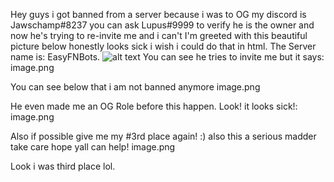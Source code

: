 Hey guys i got banned from a server because i was to OG my discord is Jawschamp#8237 you can ask Lupus#9999 to verify he is the owner and now he's trying to re-invite me and i can't I'm greeted with this beautiful picture below honestly looks sick i wish i could do that in html.
The Server name is: EasyFNBots.
![alt text](https://gm1.ggpht.com/5RM-xk1B54s0Dx6hJ-MrODX30AEI8OQyH_q0owaCyz5peyeBqCF_Q8FUedLI3Wb-eR0jzP85dkddJhX0ep9p3wwJ051vxqLc2fgq8Sq6b_6S8dxOuNbsQBjQTVUX5c_WeylmcugC9wnMz0nqIL4LjBAI5PLNhh1FRpjZty_lcVIQKI-VmLd7sDJLR7RUST85NRoGfsyNEhHNg-vdkaT7i2OTyELEJJxZy3unfjb5mTZgJJ0mgsBWhON63lCS0Btcs0aW68O3oIpeLb59ZaiLVM9flceo6KwRy2KAdLR55wgVeuagfnYbDhGX0u2aW3qArJZ771e8bQZhuusENFpC2MD0tcItUix_nW4sTjNjiltcu48YQTIiCfXJwV4VJEWEWy1sxfP34wh6N68fJ-f59tj_CQQIaz_W9sIYr98UmrBZPR_P4LJi0GG4mR9tByXQQ9ve6SF5W5BhbJPsLMmTUzn5VQfPh_k-ziJgv17DkwUz8zJkRL1D-61ZYyHpDZFGRqqotNTF6CbPeD0VZQKrZx9snIAftR-xakG43k3wFCz1aGoEGddRj_DmDTA-G2bYXc-Th_WrX4sCzFen1JizkFiHBJnNltq36bqra6_LW0Mjg5SIlJx7DB3AAEAH7rCuH6wSOhosDXVBIdAV5NGdNmO2BrEE_HNxs8rAMarb2_zAkZsIblOGfXQtKiCNTUYyDNMO1_FP1rq-9j7oXH1-hsiw1Y8Lu2eudlXH6nDasZobeBjyBAag54fC-QZLlv9yZg=s0-l75-ft-l75-ft)
You can see he tries to invite me but it says:
image.png

You can see below that i am not banned anymore
image.png

He even made me an OG Role before this happen.
Look! it looks sick!:
image.png

Also if possible give me my #3rd place again! :) also this a serious madder take care hope yall can help!
image.png

Look i was third place lol.

